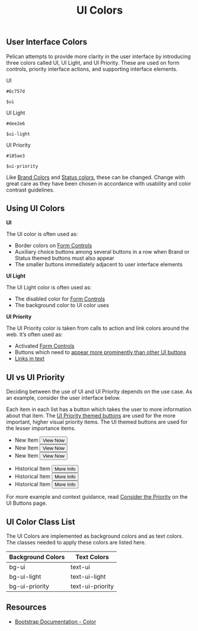 ﻿---
title: UI Colors
summary: Pelican uses UI colors to help define important interface cues.
tags: color
layout: guide
eleventyNavigation:
  key: UI Colors
  parent: Foundation
  order: 3
  excerpt: Pelican uses UI colors to help define important interface cues.
  img: /img/illustrations/illus-ui-colors.svg
--- 

## User Interface Colors

Pelican attempts to provide more clarity in the user interface by introducing three colors called UI, UI Light, and UI Priority. These are used on form controls, priority interface actions, and supporting interface elements. 

<div class="row mb-12">
    <div class="col-md-6 col-xl-3">
        <div class="card border-0 mb-4">
            <div class="py-20 bg-ui rounded-top"></div>
            <div class="card-body">
                <p class="mb-0 font-weight-bold">UI</p>
                <p class="mb-0"><code>#6c757d</code></p>
                <p class="mb-0"><code>$ui</code></p>
            </div>
        </div>
    </div>
    <div class="col-md-6 col-xl-3">
        <div class="card border-0 mb-4">
            <div class="py-20 bg-ui-light rounded-top"></div>
            <div class="card-body">
                <p class="mb-0 font-weight-bold">UI Light</p>
                <p class="mb-0"><code>#dee2e6</code></p>
                <p class="mb-0"><code>$ui-light</code></p>
            </div>
        </div>
    </div>
    <div class="col-md-6 col-xl-3">
        <div class="card border-0 mb-4">
            <div class="py-20 bg-ui-priority rounded-top"></div>
            <div class="card-body">
                <p class="mb-0 font-weight-bold">UI Priority</p>
                <p class="mb-0"><code>#185ae3</code></p>
                <p class="mb-0"><code>$ui-priority</code></p>
            </div>
        </div>
    </div>
</div>

Like [Brand Colors](/foundation/status-colors) and [Status colors](/foundation/status-colors), these can be changed. Change with great care as they have been chosen in accordance with usability and color contrast guidelines.

## Using UI Colors

**UI**

The UI color is often used as:

- Border colors on [Form Controls](/form-controls/)
- Auxiliary choice buttons among several buttons in a row when Brand or Status themed buttons must also appear
- The smaller buttons immediately adjacent to user interface elements

**UI Light**

The UI Light color is often used as:

- The disabled color for [Form Controls](/form-controls/)
- The background color to UI color uses

**UI Priority**

The UI Priority color is taken from calls to action and link colors around the web. It’s often used as:

- Activated [Form Controls](/form-controls/)
- Buttons which need to [appear more prominently than other UI buttons](/foundation/ui-colors/#ui-vs-ui-blue)
- [Links in text](/accessibility/about-accessibility/)

## UI vs UI Priority

Deciding between the use of UI and UI Priority depends on the use case. As an example, consider the user interface below. 

Each item in each list has a button which takes the user to more information about that item. The [UI Priority themed buttons](/components/buttons/#ui-priority-button) are used for the more important, higher visual priority items. The UI themed buttons are used for the lesser importance items.

<div class="px-4 mb-12">
    <div class="row">
        <div class="col-lg-6">
            <ul class="list-group">
                <li class="list-group-item d-flex align-items-center">New Item
                    <button type="button" class="btn btn-sm btn-ui-priority ml-auto">View Now</button>
                </li>
                <li class="list-group-item d-flex align-items-center">New Item
                    <button type="button" class="btn btn-sm btn-ui-priority ml-auto">View Now</button>
                </li>
                <li class="list-group-item d-flex align-items-center">New Item
                    <button type="button" class="btn btn-sm btn-ui-priority ml-auto">View Now</button>
                </li>
            </ul>
        </div>
        <div class="col-lg-6">
            <ul class="list-group">
                <li class="list-group-item d-flex align-items-center">Historical Item
                    <button type="button" class="btn btn-sm btn-ui ml-auto">More Info</button>
                </li>
                <li class="list-group-item d-flex align-items-center">Historical Item
                    <button type="button" class="btn btn-sm btn-ui ml-auto">More Info</button>
                </li>
                <li class="list-group-item d-flex align-items-center">Historical Item
                    <button type="button" class="btn btn-sm btn-ui ml-auto">More Info</button>
                </li>
            </ul>
        </div>
    </div>
</div>

For more example and context guidance, read [Consider the Priority](/components/buttons/#consider-the-priority) on the UI Buttons page.

## UI Color Class List

The UI Colors are implemented as background colors and as text colors. The classes needed to apply these colors are listed here.

<div class="table-wrapper">
    <table class="table table-light mb-8">
        <thead>
            <tr>
                <th>Background Colors</th>
                <th>Text Colors</th>
            </tr>
        </thead>
        <tbody>
            <tr>
                <td><span class="badge badge-pill py-2 px-3 badge-ui">bg-ui</span></td>
                <td><span class="badge badge-pill py-2 px-3 bg-transparent text-ui">text-ui</span></td>
            </tr> 
            <tr>
                <td><span class="badge badge-pill py-2 px-3 badge-ui-light">bg-ui-light</span></td>
                <td><span class="badge badge-pill py-2 px-3 bg-transparent text-ui-light">text-ui-light</span></td>
            </tr> 
            <tr>
                <td><span class="badge badge-pill py-2 px-3 badge-ui-priority">bg-ui-priority</span></td>
                <td><span class="badge badge-pill py-2 px-3 bg-transparent text-ui-priority">text-ui-priority</span></td>
            </tr>                                
        </tbody>
    </table>
</div>

## Resources

* <a href="https://getbootstrap.com/docs/4.5/utilities/colors/" target="_blank">Bootstrap Documentation - Color</a>
